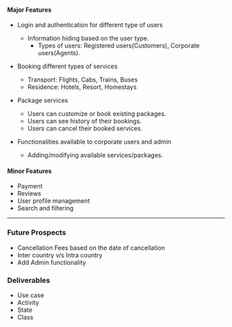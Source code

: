 #### Major Features

- Login and authentication for different type of users
	- Information hiding based on the user type.
		- Types of users: Registered users(Customers), Corporate users(Agents).

- Booking different types of services
	- Transport: Flights, Cabs, Trains, Buses
	- Residence: Hotels, Resort, Homestays

- Package services
	- Users can customize or book existing packages.
	- Users can see history of their bookings.
    - Users can cancel their booked services.

- Functionalities available to corporate users and admin
	- Adding/modifying available services/packages.

#### Minor Features
- Payment
- Reviews
- User profile management
- Search and filtering

---

### Future Prospects
- Cancellation Fees based on the date of cancellation
- Inter country v/s Intra country
- Add Admin functionality

### Deliverables
- Use case
- Activity
- State
- Class
